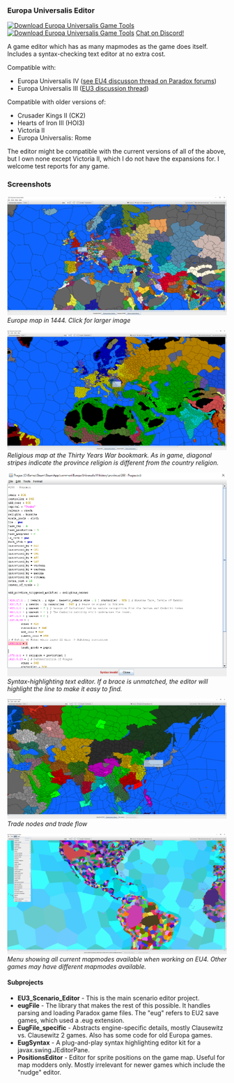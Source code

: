 ### Europa Universalis Editor
[![Download Europa Universalis Game Tools](https://a.fsdn.com/con/app/sf-download-button)](https://sourceforge.net/projects/eug/files/latest/download) [![Download Europa Universalis Game Tools](https://img.shields.io/sourceforge/dt/eug.svg)](https://sourceforge.net/projects/eug/files/latest/download) [Chat on Discord!](https://discord.gg/bkeaCZxd)

A game editor which has as many mapmodes as the game does itself. Includes a syntax-checking text editor at no extra cost.

Compatible with:
- Europa Universalis IV ([see EU4 discusson thread on Paradox forums](https://forum.paradoxplaza.com/forum/index.php?threads/announcing-a-scenario-editor-and-map-viewer.707474/))
- Europa Universalis III ([EU3 discussion thread](https://forum.paradoxplaza.com/forum/index.php?threads/clausewitz-save-game-and-scenario-editor-viewer.527308/))

Compatible with older versions of:
- Crusader Kings II (CK2)
- Hearts of Iron III (HOI3)
- Victoria II
- Europa Universalis: Rome

The editor might be compatible with the current versions of all of the above, but I own none except Victoria II, which I do not have the expansions for. I welcome test reports for any game.

### Screenshots

![Map view](/screenshot.png)
*Europe map in 1444. Click for larger image*

![Religions view](/screenshot-religions.png)
*Religious map at the Thirty Years War bookmark. As in game, diagonal stripes indicate the province religion is different from the country religion.*

![Editor](/screenshot-editor.png)
*Syntax-highlighting text editor. If a brace is unmatched, the editor will highlight the line to make it easy to find.*

![Trade nodes view](/screenshot-tradenodes.png)
*Trade nodes and trade flow*

![Map modes](/screenshot-menu.png)
*Menu showing all current mapmodes available when working on EU4. Other games may have different mapmodes available.*

#### Subprojects

- **EU3_Scenario_Editor** - This is the main scenario editor project.
- **eugFile** - The library that makes the rest of this possible. It handles parsing and loading Paradox game files. The "eug" refers to EU2 save games, which used a .eug extension.
- **EugFile_specific** - Abstracts engine-specific details, mostly Clausewitz vs. Clausewitz 2 games. Also has some code for old Europa games.
- **EugSyntax** - A plug-and-play syntax highlighting editor kit for a javax.swing.JEditorPane.
- **PositionsEditor** - Editor for sprite positions on the game map. Useful for map modders only. Mostly irrelevant for newer games which include the "nudge" editor.
